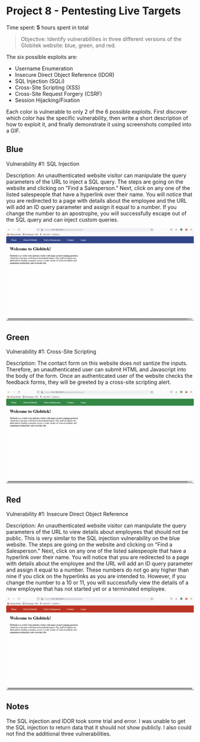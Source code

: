 # Project 8 - Pentesting Live Targets

Time spent: **5** hours spent in total

> Objective: Identify vulnerabilities in three different versions of the Globitek website: blue, green, and red.

The six possible exploits are:

* Username Enumeration
* Insecure Direct Object Reference (IDOR)
* SQL Injection (SQLi)
* Cross-Site Scripting (XSS)
* Cross-Site Request Forgery (CSRF)
* Session Hijacking/Fixation

Each color is vulnerable to only 2 of the 6 possible exploits. First discover which color has the specific vulnerability, then write a short description of how to exploit it, and finally demonstrate it using screenshots compiled into a GIF.

## Blue

Vulnerability #1: SQL Injection

Description:
An unauthenticated website visitor can manipulate the query parameters of the URL to inject a SQL query. The steps are going on the website and clicking on "Find a Salesperson." Next, click on any one of the listed salespeople that have a hyperlink over their name. You will notice that you are redirected to a page with details about the employee and the URL will add an ID query parameter and assign it equal to a number. If you change the number to an apostrophe, you will successfully escape out of the SQL query and can inject custom queries.

<img src="https://github.com/SLyubar/codepath_Unit9/blob/main/blue-vuln1.gif">

## Green

Vulnerability #1: Cross-Site Scripting

Description:
The contact form on this website does not santize the inputs. Therefore, an unauthenticated user can submit HTML and Javascript into the body of the form. Once an authenticated user of the website checks the feedback forms, they will be greeted by a cross-site scripting alert.

<img src="https://github.com/SLyubar/codepath_Unit9/blob/main/green-vuln1.gif">


## Red

Vulnerability #1: Insecure Direct Object Reference

Description:
An unauthenticated website visitor can manipulate the query parameters of the URL to view details about employees that should not be public. This is very similar to the SQL injection vulnerability on the blue website. The steps are going on the website and clicking on "Find a Salesperson." Next, click on any one of the listed salespeople that have a hyperlink over their name. You will notice that you are redirected to a page with details about the employee and the URL will add an ID query parameter and assign it equal to a number. These numbers do not go any higher than nine if you click on the hyperlinks as you are intended to. However, if you change the number to a 10 or 11, you will successfully view the details of a new employee that has not started yet or a terminated employee.

<img src="https://github.com/SLyubar/codepath_Unit9/blob/main/red-vuln1.gif">


## Notes

The SQL injection and IDOR took some trial and error. I was unable to get the SQL injection to return data that it should not show publicly. I also could not find the additional three vulnerabilities.
